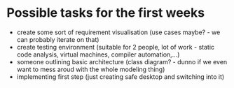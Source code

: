 # Possible tasks for the first weeks

- create some sort of requirement visualisation (use cases maybe? - we can probably iterate on that)
- create testing environment (suitable for 2 people, lot of work - static code analysis,  virtual machines, compiler automation,...) 
- someone outlining basic architecture (class diagram? - dunno if we even want to mess aroud with the whole modeling thing)
- implementing first step (just creating safe desktop and switching into it) 



